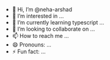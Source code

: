 - 👋 Hi, I’m @neha-arshad
- 👀 I’m interested in ...
- 🌱 I’m currently learning typescript ...
- 💞️ I’m looking to collaborate on ...
- 📫 How to reach me ...
- 😄 Pronouns: ...
- ⚡ Fun fact: ...

<!---
neha-arshad/neha-arshad is a ✨ special ✨ repository because its `README.md` (this file) appears on your GitHub profile.
You can click the Preview link to take a look at your changes.
--->
